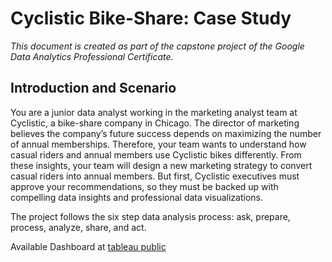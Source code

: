 # Cyclistic Bike-Share: Case Study
*This document is created as part of the capstone project of the Google Data Analytics Professional Certificate.*

## Introduction and Scenario
You are a junior data analyst working in the marketing analyst team at Cyclistic, a bike-share company in Chicago. The director of marketing believes the company’s future success depends on maximizing the number of annual memberships. Therefore, your team wants to understand how casual riders and annual members use Cyclistic bikes differently. From these insights, your team will design a new marketing strategy to convert casual riders into annual members. But first, Cyclistic executives must approve your recommendations, so they must be backed up with compelling data insights and professional data visualizations.

The project follows the six step data analysis process: ask, prepare, process, analyze, share, and act.

Available Dashboard at [tableau public](https://public.tableau.com/app/profile/ba.kieu/viz/Cyclistic2022_16915168912090/Dashboard)